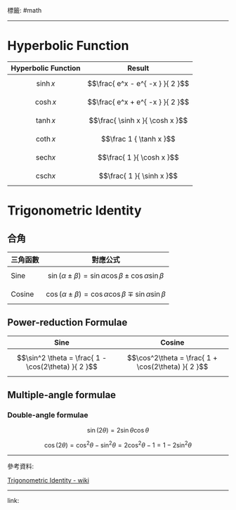 標籤: #math

---

# Hyperbolic Function

| Hyperbolic Function | Result                           |
| ------------------- | -------------------------------- |
| $$\sinh x$$         | $$\frac{ e^x - e^{ -x } }{ 2 }$$ |
| $$\cosh x$$         | $$\frac{ e^x + e^{ -x } }{ 2 }$$ |
| $$\tanh x$$         | $$\frac{ \sinh x }{ \cosh x }$$  |
| $$\coth x$$         | $$\frac 1 { \tanh x }$$          |
| $$\text{sech} x$$   | $$\frac{ 1 }{ \cosh x }$$        |
| $$\text{csch} x$$   | $$\frac{ 1 }{ \sinh x }$$        |

# Trigonometric Identity

## 合角

| 三角函數 | 對應公式                                                               |
| -------- | ---------------------------------------------------------------------- |
| Sine     | $$\sin(\alpha \pm \beta) = \sin\alpha\cos\beta\pm\cos\alpha\sin\beta$$ |
| Cosine   | $$\cos(\alpha \pm \beta) = \cos\alpha\cos\beta\mp\sin\alpha\sin\beta$$ | 

## Power-reduction Formulae

| Sine                                                | Cosine                                             |
| --------------------------------------------------- | -------------------------------------------------- |
| $$\sin^2 \theta = \frac{ 1 - \cos(2\theta) }{ 2 }$$ | $$\cos^2\theta = \frac{ 1 + \cos(2\theta) }{ 2 }$$ | 

## Multiple-angle formulae

### Double-angle formulae

$$\sin(2\theta) = 2\sin\theta\cos\theta$$

$$\cos(2\theta) = \cos^2\theta - \sin^2\theta = 2\cos^2\theta - 1 = 1 - 2\sin^2\theta$$

---

參考資料:

[Trigonometric Identity - wiki](https://en.wikipedia.org/wiki/List_of_trigonometric_identities)

---

link:


